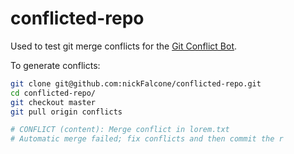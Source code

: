 # conflicted-repo

Used to test git merge conflicts for the [Git Conflict Bot](https://github.com/nickFalcone/git-conflict-bot).

To generate conflicts: 

```bash
git clone git@github.com:nickFalcone/conflicted-repo.git
cd conflicted-repo/
git checkout master
git pull origin conflicts

# CONFLICT (content): Merge conflict in lorem.txt
# Automatic merge failed; fix conflicts and then commit the r
```